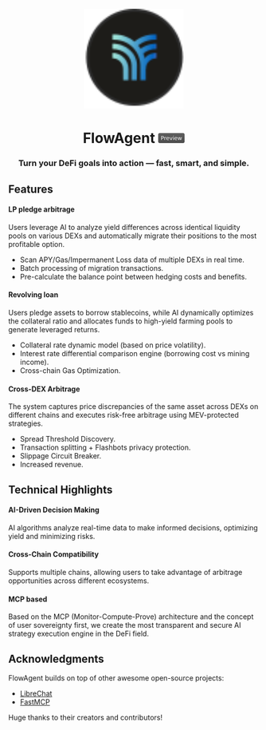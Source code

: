 <p align="center">
    <a href="https://www.tearline.io/flowagent">
        <img src="client/public/assets/tearline-logo.svg" height="200">
    </a>
    <h1 align="center">
        <a href="https://www.tearline.io/flowagent" style="text-decoration: none; color: inherit;">
        FlowAgent <img src="client/public/assets/preview-logo.svg" alt="Preview" height="20"/>
        </a>
    </h1>
    <h3 align="center">Turn your DeFi goals into action — fast, smart, and simple.</h3>
</p>

## Features

#### LP pledge arbitrage

Users leverage AI to analyze yield differences across identical liquidity pools on various DEXs and automatically migrate their positions to the most profitable option.

- Scan APY/Gas/Impermanent Loss data of multiple DEXs in real time.
- Batch processing of migration transactions.
- Pre-calculate the balance point between hedging costs and benefits.

#### Revolving loan

Users pledge assets to borrow stablecoins, while AI dynamically optimizes the collateral ratio and allocates funds to high-yield farming pools to generate leveraged returns.

- Collateral rate dynamic model (based on price volatility).
- Interest rate differential comparison engine (borrowing cost vs mining income).
- Cross-chain Gas Optimization.

#### Cross-DEX Arbitrage

The system captures price discrepancies of the same asset across DEXs on different chains and executes risk-free arbitrage using MEV-protected strategies.

- Spread Threshold Discovery.
- Transaction splitting + Flashbots privacy protection.
- Slippage Circuit Breaker.
- Increased revenue.

## Technical Highlights

#### AI-Driven Decision Making

AI algorithms analyze real-time data to make informed decisions, optimizing yield and minimizing risks.

#### Cross-Chain Compatibility

Supports multiple chains, allowing users to take advantage of arbitrage opportunities across different ecosystems.

#### MCP based

Based on the MCP (Monitor-Compute-Prove) architecture and the concept of user sovereignty first, we create the most transparent and secure AI strategy execution engine in the DeFi field.

## Acknowledgments

FlowAgent builds on top of other awesome open-source projects:

- [LibreChat](https://github.com/danny-avila/LibreChat)
- [FastMCP](https://github.com/jlowin/fastmcp)

Huge thanks to their creators and contributors!
